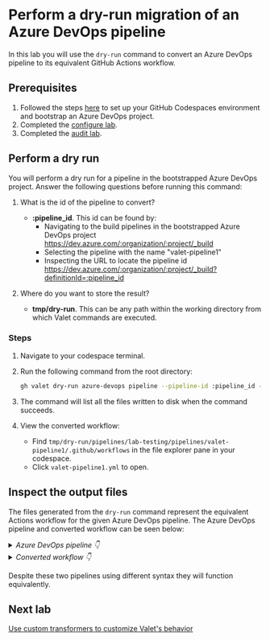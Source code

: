 # Perform a dry-run migration of an Azure DevOps pipeline

In this lab you will use the `dry-run` command to convert an Azure DevOps pipeline to its equivalent GitHub Actions workflow.

## Prerequisites

1. Followed the steps [here](./readme.md#configure-your-codespace) to set up your GitHub Codespaces environment and bootstrap an Azure DevOps project.
2. Completed the [configure lab](./1-configure.md#configuring-credentials).
3. Completed the [audit lab](./2-audit.md).

## Perform a dry run

You will perform a dry run for a pipeline in the bootstrapped Azure DevOps project. Answer the following questions before running this command:

1. What is the id of the pipeline to convert?
    - __:pipeline_id__. This id can be found by:
      - Navigating to the build pipelines in the bootstrapped Azure DevOps project <https://dev.azure.com/:organization/:project/_build>
      - Selecting the pipeline with the name "valet-pipeline1"
      - Inspecting the URL to locate the pipeline id <https://dev.azure.com/:organization/:project/_build?definitionId=:pipeline_id>

2. Where do you want to store the result?
    - __tmp/dry-run__. This can be any path within the working directory from which Valet commands are executed.

### Steps

1. Navigate to your codespace terminal.
2. Run the following command from the root directory:

    ```bash
    gh valet dry-run azure-devops pipeline --pipeline-id :pipeline_id --output-dir tmp/dry-run
    ```

3. The command will list all the files written to disk when the command succeeds.
4. View the converted workflow:
    - Find `tmp/dry-run/pipelines/lab-testing/pipelines/valet-pipeline1/.github/workflows` in the file explorer pane in your codespace.
    - Click `valet-pipeline1.yml` to open.

## Inspect the output files

The files generated from the `dry-run` command represent the equivalent Actions workflow for the given Azure DevOps pipeline. The Azure DevOps pipeline and converted workflow can be seen below:

<details>
  <summary><em>Azure DevOps pipeline 👇</em></summary>

```yaml
trigger:
- main

pool:
  vmImage: windows-latest

steps:
- script: echo Hello, I am pipeline 1!
  displayName: 'Run a one-line script'

- script: |
    echo Add other tasks to build, test, and deploy your project.
    echo See https://aka.ms/yaml
  displayName: 'Run a multi-line script'
```

</details>

<details>
  <summary><em>Converted workflow 👇</em></summary>

```yaml
name: valet-bootstrap/pipelines/valet-pipeline1
on:
  push:
    branches:
    - main
jobs:
  build:
    runs-on: windows-latest
    steps:
    - name: checkout
      uses: actions/checkout@v2
    - name: Run a one-line script
      run: echo Hello, I am pipeline 1!
    - name: Run a multi-line script
      run: |-
        echo Add other tasks to build, test, and deploy your project.
        echo See https://aka.ms/yaml
```

</details>

Despite these two pipelines using different syntax they will function equivalently.

## Next lab

[Use custom transformers to customize Valet's behavior](./5-custom-transformers.md)
